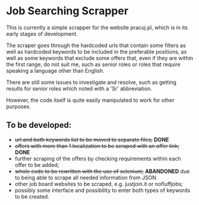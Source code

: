 # Job Searching Scrapper

This is currently a simple scrapper for the website pracuj.pl, which is in its early stages of development.

The scraper goes through the hardcoded urls that contain some filters as well as hardcoded keywords to be included in the preferable positions, as well as some keywords that exclude some offers that, even if they are within the first range, do not suit me, such as senior roles or roles that require speaking a language other than English. 

There are still some issues to investigate and resolve, such as getting results for senior roles which noted with a 'Sr' abbreviation. 

However, the code itself is quite easily manipulated to work for other purposes. 

## To be developed:

- ~~url and both keywords list to be moved to separate files;~~ <b>DONE</b>
- ~~offers with more than 1 localization to be scraped with an offer link;~~ <b>DONE</b>
- further scraping of the offers by checking requirements within each offer to be added; 
- ~~whole code to be rewritten with the use of selenium;~~ <b>ABANDONED</b> due to being able to scrape all needed information from JSON
- other job board websites to be scraped, e.g. justjoin.it or nofluffjobs;
- possibly some interface and possibility to enter both types of keywords to be created.